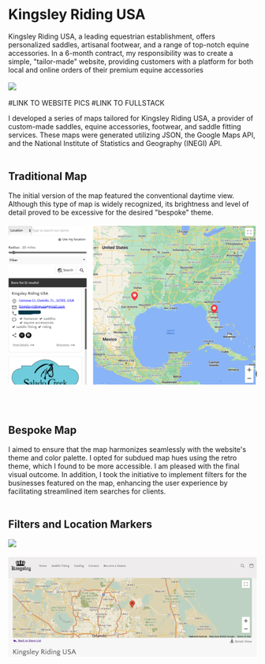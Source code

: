 # Kingsley Riding USA
Kingsley Riding USA, a leading equestrian establishment, offers personalized saddles, artisanal footwear, and a range of top-notch equine accessories. In a 6-month contract, my responsibility was to create a simple, "tailor-made" website, providing customers with a platform for both local and online orders of their premium equine accessories
<BR>
<BR>
<img src="https://github.com/meggrooms/KingsleyRidingUSA/blob/main/Kingsley_github_01.png">

#LINK TO WEBSITE PICS
#LINK TO FULLSTACK


I developed a series of maps tailored for Kingsley Riding USA, a provider of custom-made saddles, equine accessories, footwear, and saddle fitting services. These maps were generated utilizing JSON, the Google Maps API, and the National Institute of Statistics and Geography (INEGI) API.
<BR><BR>


<h2>Traditional Map</h2>
The initial version of the map featured the conventional daytime view. Although this type of map is widely recognized, its brightness and level of detail proved to be excessive for the desired "bespoke" theme.
<BR>
<BR>
<img src="https://github.com/meggrooms/Kingsley/blob/main/KingsleyRiding_Day%20map.png">

<BR><BR>
<h2>Bespoke Map</h2>
I aimed to ensure that the map harmonizes seamlessly with the website's theme and color palette. I opted for subdued map hues using the retro theme, which I found to be more accessible. I am pleased with the final visual outcome. In addition, I took the initiative to implement filters for the businesses featured on the map, enhancing the user experience by facilitating streamlined item searches for clients.

<BR>
<BR>
<h2>Filters and Location Markers</h2>

<img src="https://github.com/meggrooms/KingsleyRidingUSA/blob/main/Screenshot%202023-09-30%20at%201.44.59%20PM.png">

<BR>
<BR>
<img src="https://github.com/meggrooms/Kingsley/blob/main/KingsleyRiding_calm%20map.png">


